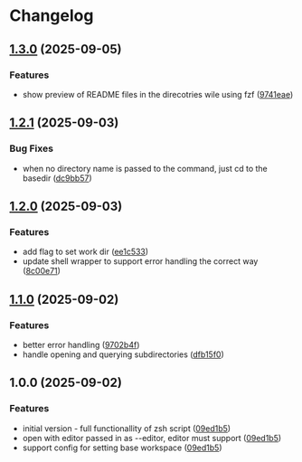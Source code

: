 # Changelog

## [1.3.0](https://github.com/Filip7/workcd-go/compare/v1.2.1...v1.3.0) (2025-09-05)


### Features

* show preview of README files in the direcotries wile using fzf ([9741eae](https://github.com/Filip7/workcd-go/commit/9741eaec7f8c9d022fe6cdc6a74b3f1abbf5599d))

## [1.2.1](https://github.com/Filip7/workcd-go/compare/v1.2.0...v1.2.1) (2025-09-03)


### Bug Fixes

* when no directory name is passed to the command, just cd to the basedir ([dc9bb57](https://github.com/Filip7/workcd-go/commit/dc9bb578ee46f64bab72cab23151f1fc3443e969))

## [1.2.0](https://github.com/Filip7/workcd-go/compare/v1.1.0...v1.2.0) (2025-09-03)


### Features

* add flag to set work dir ([ee1c533](https://github.com/Filip7/workcd-go/commit/ee1c5338d60074dd07ae17d4b6608d639a0853a8))
* update shell wrapper to support error handling the correct way ([8c00e71](https://github.com/Filip7/workcd-go/commit/8c00e718b09ba3b688c8e5939b25dc69471aff5a))

## [1.1.0](https://github.com/Filip7/workcd-go/compare/v1.0.0...v1.1.0) (2025-09-02)


### Features

* better error handling ([9702b4f](https://github.com/Filip7/workcd-go/commit/9702b4f9da9237015e60176d6a8d80f9e7fa2305))
* handle opening and querying subdirectories ([dfb15f0](https://github.com/Filip7/workcd-go/commit/dfb15f039a110455dafe17967b35e226024b710d))

## 1.0.0 (2025-09-02)


### Features

* initial version - full functionallity of zsh script ([09ed1b5](https://github.com/Filip7/workcd-go/commit/09ed1b590c513fbe656f6213889a613eb54db814))
* open with editor passed in as --editor, editor must support ([09ed1b5](https://github.com/Filip7/workcd-go/commit/09ed1b590c513fbe656f6213889a613eb54db814))
* support config for setting base workspace ([09ed1b5](https://github.com/Filip7/workcd-go/commit/09ed1b590c513fbe656f6213889a613eb54db814))
